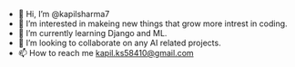 - 👋 Hi, I’m @kapilsharma7
- 👀 I’m interested in makeing new things that grow more intrest in coding. 
- 🌱 I’m currently learning Django and ML.
- 💞️ I’m looking to collaborate on any AI related projects.
- 📫 How to reach me kapil.ks58410@gmail.com

<!---
kapilsharma7/kapilsharma7 is a ✨ special ✨ repository because its `README.md` (this file) appears on your GitHub profile.
You can click the Preview link to take a look at your changes.
--->
